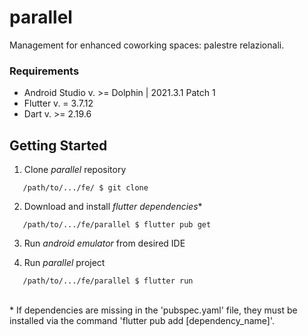 # parallel
Management for enhanced coworking spaces: palestre relazionali.

### Requirements
* Android Studio v. >= Dolphin | 2021.3.1 Patch 1
* Flutter v. = 3.7.12
* Dart v. >= 2.19.6

## Getting Started
1. Clone _parallel_ repository
```
   /path/to/.../fe/ $ git clone
```
2. Download and install _flutter dependencies_*
```
   /path/to/.../fe/parallel $ flutter pub get
```
3. Run _android_ _emulator_ from desired IDE

4. Run _parallel_ project
```
   /path/to/.../fe/parallel $ flutter run
```

<br>
* If dependencies are missing in the 'pubspec.yaml' file, they must be installed via the command 'flutter pub add [dependency_name]'.
